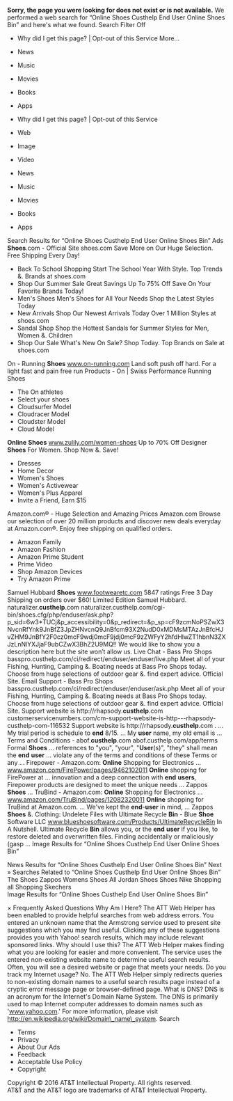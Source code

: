 **Sorry, the page you were looking for does not exist or is not available.** We performed a web search for “Online Shoes Custhelp End User Online Shoes Bin” and here's what we found. Search Filter Off

*   Why did I get this page? | Opt-out of this Service
More...

*   News
*   Music
*   Movies
*   Books
*   Apps
*   Why did I get this page? | Opt-out of this Service

*   Web
*   Image
*   Video
*   News
*   Music
*   Movies
*   Books
*   Apps

Search Results for “Online Shoes Custhelp End User Online Shoes Bin” Ads **Shoes**.com - Official Site shoes.com Save More on Our Huge Selection. Free Shipping Every Day!

*   Back To School Shopping Start The School Year With Style. Top Trends &. Brands at shoes.com
*   Shop Our Summer Sale Great Savings Up To 75% Off Save On Your Favorite Brands Today!
*   Men's Shoes Men's Shoes for All Your Needs Shop the Latest Styles Today
*   New Arrivals Shop Our Newest Arrivals Today Over 1 Million Styles at shoes.com
*   Sandal Shop Shop the Hottest Sandals for Summer Styles for Men, Women &. Children
*   Shop Our Sale What's New On Sale? Shop Today. Top Brands on Sale at shoes.com

On - Running **Shoes** www.on-running.com Land soft push off hard. For a light fast and pain free run Products - On | Swiss Performance Running Shoes

*   The On athletes
*   Select your shoes
*   Cloudsurfer Model
*   Cloudracer Model
*   Cloudster Model
*   Cloud Model

**Online** **Shoes** www.zulily.com/women-shoes Up to 70% Off Designer **Shoes** For Women. Shop Now &. Save!

*   Dresses
*   Home Decor
*   Women's Shoes
*   Women's Activewear
*   Women's Plus Apparel
*   Invite a Friend, Earn $15

Amazon.com® - Huge Selection and Amazing Prices Amazon.com Browse our selection of over 20 million products and discover new deals everyday at Amazon.com®. Enjoy free shipping on qualified orders.

*   Amazon Family
*   Amazon Fashion
*   Amazon Prime Student
*   Prime Video
*   Shop Amazon Devices
*   Try Amazon Prime

Samuel Hubbard **Shoes** www.footwearetc.com 5847 ratings Free 3 Day Shipping on orders over $60! Limited Edition Samuel Hubbard. naturalizer.**custhelp**.com naturalizer.custhelp.com/cgi-bin/shoes.cfg/php/enduser/ask.php?p\_sid=6w3\*TUCj&p\_accessibility=0&p\_redirect=&p\_sp=cF9zcmNoPSZwX3NvcnRfYnk9JnBfZ3JpZHNvcnQ9JnBfcm93X2NudD0xMDMsMTAzJnBfcHJvZHM9JnBfY2F0cz0mcF9wdj0mcF9jdj0mcF9zZWFyY2hfdHlwZT1hbnN3ZXJzLnNlYXJjaF9ubCZwX3BhZ2U9MQ!! We would like to show you a description here but the site won’t allow us. Live Chat - Bass Pro Shops basspro.custhelp.com/ci/redirect/enduser/enduser/live.php Meet all of your Fishing, Hunting, Camping &. Boating needs at Bass Pro Shops today. Choose from huge selections of outdoor gear &. find expert advice. Official Site. Email Support - Bass Pro Shops basspro.custhelp.com/ci/redirect/enduser/enduser/ask.php Meet all of your Fishing, Hunting, Camping &. Boating needs at Bass Pro Shops today. Choose from huge selections of outdoor gear &. find expert advice. Official Site. Support website is http://rhapsody.**custhelp**.com customerservicenumbers.com/cm-support-website-is-http---rhapsody-custhelp-com-116532 Support website is http://rhapsody.**custhelp**.com . ... My trial period is schedule to **end** 8/15. ... My **user** name, my old email is ... Terms and Conditions - abof.**custhelp**.com abof.custhelp.com/app/terms Formal **Shoes** ... references to "you", "your", "**User**(s)", "they" shall mean the **end** **user** ... violate any of the terms and conditions of these Terms or any ... Firepower - Amazon.com: **Online** Shopping for Electronics ... www.amazon.com/FirePower/pages/9462102011 **Online** shopping for FirePower at ... innovation and a deep connection with **end** **users**, Firepower products are designed to meet the unique needs ... Zappos **Shoes** ... TruBind - Amazon.com: **Online** Shopping for Electronics ... www.amazon.com/TruBind/pages/12082320011 **Online** shopping for TruBind at Amazon.com. ... We've kept the **end**\-**user** in mind, ... Zappos **Shoes** &. Clothing: Undelete Files with Ultimate Recycle **Bin** - Blue **Shoe** Software LLC www.blueshoesoftware.com/Products/UltimateRecycleBin In A Nutshell. Ultimate Recycle **Bin** allows you, or the **end** **user** if you like, to restore deleted and overwritten files. Finding accidentally or maliciously (gasp ... Image Results for “Online Shoes Custhelp End User Online Shoes Bin”

News Results for “Online Shoes Custhelp End User Online Shoes Bin” Next » Searches Related to “Online Shoes Custhelp End User Online Shoes Bin” The Shoes Zappos Womens Shoes All Jordan Shoes Shoes Nike Shopping all Shopping Skechers  
Image Results for “Online Shoes Custhelp End User Online Shoes Bin”

× Frequently Asked Questions Why Am I Here? The ATT Web Helper has been enabled to provide helpful searches from web address errors. You entered an unknown name that the Armstrong service used to present site suggestions which you may find useful. Clicking any of these suggestions provides you with Yahoo! search results, which may include relevant sponsored links. Why should I use this? The ATT Web Helper makes finding what you are looking for easier and more convenient. The service uses the entered non-existing website name to determine useful search results. Often, you will see a desired website or page that meets your needs. Do you track my Internet usage? No. The ATT Web Helper simply redirects queries to non-existing domain names to a useful search results page instead of a cryptic error message page or browser-defined page. What is DNS? DNS is an acronym for the Internet's Domain Name System. The DNS is primarily used to map Internet computer addresses to domain names such as 'www.yahoo.com.' For more information, please visit http://en.wikipedia.org/wiki/Domain\_name\_system. Search

*   Terms
*   Privacy
*   About Our Ads
*   Feedback
*   Acceptable Use Policy
*   Copyright

Copyright © 2016 AT&T Intellectual Property. All rights reserved.  
AT&T and the AT&T logo are trademarks of AT&T Intellectual Property.